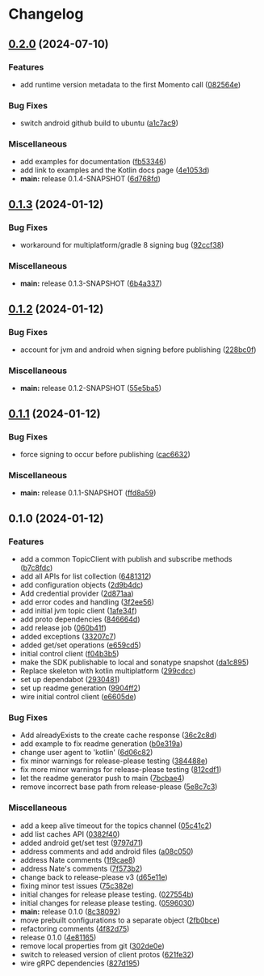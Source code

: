 # Changelog

## [0.2.0](https://github.com/momentohq/client-sdk-kotlin/compare/v0.1.3...v0.2.0) (2024-07-10)


### Features

* add runtime version metadata to the first Momento call ([082564e](https://github.com/momentohq/client-sdk-kotlin/commit/082564e6e2c716ac62fc2fc98523e0e2aab5b7fd))


### Bug Fixes

* switch android github build to ubuntu ([a1c7ac9](https://github.com/momentohq/client-sdk-kotlin/commit/a1c7ac9715b63bca5b1a981d32b500ca4dcc2fc4))


### Miscellaneous

* add examples for documentation ([fb53346](https://github.com/momentohq/client-sdk-kotlin/commit/fb53346334269b539c04c68f321cdbbe378342bf))
* add link to examples and the Kotlin docs page ([4e1053d](https://github.com/momentohq/client-sdk-kotlin/commit/4e1053d29d4befaefab3ae15685464cb307d755c))
* **main:** release 0.1.4-SNAPSHOT ([6d768fd](https://github.com/momentohq/client-sdk-kotlin/commit/6d768fd913850de8037659c2334a2095454adc4f))

## [0.1.3](https://github.com/momentohq/client-sdk-kotlin/compare/v0.1.2...v0.1.3) (2024-01-12)


### Bug Fixes

* workaround for multiplatform/gradle 8 signing bug ([92ccf38](https://github.com/momentohq/client-sdk-kotlin/commit/92ccf385be06c2a04df97baacdd108f3ab7f1e58))


### Miscellaneous

* **main:** release 0.1.3-SNAPSHOT ([6b4a337](https://github.com/momentohq/client-sdk-kotlin/commit/6b4a337388b4b4990e6b9f57fb8fc2c2f739156e))

## [0.1.2](https://github.com/momentohq/client-sdk-kotlin/compare/v0.1.1...v0.1.2) (2024-01-12)


### Bug Fixes

* account for jvm and android when signing before publishing ([228bc0f](https://github.com/momentohq/client-sdk-kotlin/commit/228bc0fa038f7486769d3f5ddc55e42711039dc2))


### Miscellaneous

* **main:** release 0.1.2-SNAPSHOT ([55e5ba5](https://github.com/momentohq/client-sdk-kotlin/commit/55e5ba5fd20d3a3cec839b762a1491578907a7ea))

## [0.1.1](https://github.com/momentohq/client-sdk-kotlin/compare/v0.1.0...v0.1.1) (2024-01-12)


### Bug Fixes

* force signing to occur before publishing ([cac6632](https://github.com/momentohq/client-sdk-kotlin/commit/cac6632dbdb1cb46f61319f840fceea038256e8a))


### Miscellaneous

* **main:** release 0.1.1-SNAPSHOT ([ffd8a59](https://github.com/momentohq/client-sdk-kotlin/commit/ffd8a59ded63fa690504ecd797414708493aebc9))

## 0.1.0 (2024-01-12)


### Features

* add a common TopicClient with publish and subscribe methods ([b7c8fdc](https://github.com/momentohq/client-sdk-kotlin/commit/b7c8fdc90d6e79bbeef953e09ba50b95cbc62b03))
* add all APIs for list collection ([6481312](https://github.com/momentohq/client-sdk-kotlin/commit/6481312032d19c0d436a437ebd283601d423c8b1))
* add configuration objects ([2d9b4dc](https://github.com/momentohq/client-sdk-kotlin/commit/2d9b4dc89601190e07ac414f20d73ecd55a0d6da))
* Add credential provider ([2d871aa](https://github.com/momentohq/client-sdk-kotlin/commit/2d871aa75131f52b8f42dac5d5b534bae5907d63))
* add error codes and handling ([3f2ee56](https://github.com/momentohq/client-sdk-kotlin/commit/3f2ee56317c68f503f7a88c10998363acea8b163))
* add initial jvm topic client ([1afe34f](https://github.com/momentohq/client-sdk-kotlin/commit/1afe34f6dd6c75b5522e8daea30f97ecd852f26e))
* add proto dependencies ([846664d](https://github.com/momentohq/client-sdk-kotlin/commit/846664df35b0ac62ae634dd76a68f707658af7b5))
* add release job ([060b41f](https://github.com/momentohq/client-sdk-kotlin/commit/060b41fa46a50547c12a539ec080bfd76f3fa3e3))
* added exceptions ([33207c7](https://github.com/momentohq/client-sdk-kotlin/commit/33207c7db69f38af5eba0c19ffb5027fad94f455))
* added get/set operations ([e659cd5](https://github.com/momentohq/client-sdk-kotlin/commit/e659cd5a476faaadf75a2df4adf9c35a8a9d1de1))
* initial control client ([f04b3b5](https://github.com/momentohq/client-sdk-kotlin/commit/f04b3b55c1b3c10d62a048584c73860a87945479))
* make the SDK publishable to local and sonatype snapshot ([da1c895](https://github.com/momentohq/client-sdk-kotlin/commit/da1c89518843dd82b7f8ae925bf6884221fe6747))
* Replace skeleton with kotlin multiplatform ([299cdcc](https://github.com/momentohq/client-sdk-kotlin/commit/299cdcc8a9f4a5f4c1701fb9778e80f7ca46e809))
* set up dependabot ([2930481](https://github.com/momentohq/client-sdk-kotlin/commit/2930481f7ea55f41a636b7dfeb27cb2d96bee6bf))
* set up readme generation ([9904ff2](https://github.com/momentohq/client-sdk-kotlin/commit/9904ff260fd3d33e3e9ba0e845ce5a6fa6761e4c))
* wire initial control client ([e6605de](https://github.com/momentohq/client-sdk-kotlin/commit/e6605debaf241c98193d6d4f260e0cd7fe1c4f32))


### Bug Fixes

* Add alreadyExists to the create cache response ([36c2c8d](https://github.com/momentohq/client-sdk-kotlin/commit/36c2c8d7916dbe5101f1ee4d2c7ff0e2de346ff4))
* add example to fix readme generation ([b0e319a](https://github.com/momentohq/client-sdk-kotlin/commit/b0e319ae3c49a7ea9fca18b1fc235cdcb92fa4a3))
* change user agent to 'kotlin' ([6d06c82](https://github.com/momentohq/client-sdk-kotlin/commit/6d06c82bb13bb787fe555dbacbcdf6ac8af76102))
* fix minor warnings for release-please testing ([384488e](https://github.com/momentohq/client-sdk-kotlin/commit/384488ebe6b0a6d4f1338ce6dead250175f3690f))
* fix more minor warnings for release-please testing ([812cdf1](https://github.com/momentohq/client-sdk-kotlin/commit/812cdf156d58bb86c94a5aa33a0cbab7a74915f8))
* let the readme generator push to main ([7bcbae4](https://github.com/momentohq/client-sdk-kotlin/commit/7bcbae43a302d35205003a570fef6304d028f0eb))
* remove incorrect base path from release-please ([5e8c7c3](https://github.com/momentohq/client-sdk-kotlin/commit/5e8c7c30ca71460a648036bce4d2c0c1e1b6733b))


### Miscellaneous

* add a keep alive timeout for the topics channel ([05c41c2](https://github.com/momentohq/client-sdk-kotlin/commit/05c41c26d7f884b8021c4e327b27b8a799971a98))
* add list caches API ([0382f40](https://github.com/momentohq/client-sdk-kotlin/commit/0382f40bbb941f56e9609c0c6fe1db469c2d3b4c))
* added android get/set test ([9797d71](https://github.com/momentohq/client-sdk-kotlin/commit/9797d71a00acee34f4c60799ddabf8da776b3ffb))
* address comments and add android files ([a08c050](https://github.com/momentohq/client-sdk-kotlin/commit/a08c0501cd8c1465f7ae722de690a05f7213b39d))
* address Nate comments ([1f9cae8](https://github.com/momentohq/client-sdk-kotlin/commit/1f9cae826d3bf2be0499632bb0d35dfc0e31ab7f))
* address Nate's comments ([7f573b2](https://github.com/momentohq/client-sdk-kotlin/commit/7f573b2d03173e0708d5d08fe484cdc53531ab83))
* change back to release-please v3 ([d65e11e](https://github.com/momentohq/client-sdk-kotlin/commit/d65e11e619f3fac07f002fd680760fd12f20be70))
* fixing minor test issues ([75c382e](https://github.com/momentohq/client-sdk-kotlin/commit/75c382e506f1ecf7c08d3cd04ca659ca375652f3))
* initial changes for release please testing. ([027554b](https://github.com/momentohq/client-sdk-kotlin/commit/027554b17b295d57679a44798e2203f77f7c4b8e))
* initial changes for release please testing. ([0596030](https://github.com/momentohq/client-sdk-kotlin/commit/05960306a02498b5ece70629a9eb86a04391faad))
* **main:** release 0.1.0 ([8c38092](https://github.com/momentohq/client-sdk-kotlin/commit/8c380924df8f09361a652705d3804bf9aab933ba))
* move prebuilt configurations to a separate object ([2fb0bce](https://github.com/momentohq/client-sdk-kotlin/commit/2fb0bce50299b5a41493ac996c2836cf36b3ea13))
* refactoring comments ([4f82d75](https://github.com/momentohq/client-sdk-kotlin/commit/4f82d75dc387d157be123b4339cdd908e83ba279))
* release 0.1.0 ([4e81165](https://github.com/momentohq/client-sdk-kotlin/commit/4e81165629ffcf662ec62da39cd902ff574842fc))
* remove local properties from git ([302de0e](https://github.com/momentohq/client-sdk-kotlin/commit/302de0e5e721e2a247aca0a42d3c836628fb1d60))
* switch to released version of client protos ([621fe32](https://github.com/momentohq/client-sdk-kotlin/commit/621fe32a6ee4423b0dca3d7d6b828fbcb4418b0f))
* wire gRPC dependencies ([827d195](https://github.com/momentohq/client-sdk-kotlin/commit/827d1952717a42ce5d32fff336b25cb102afd5eb))
